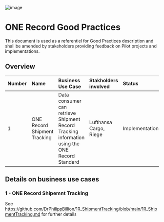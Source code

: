 ![image](https://user-images.githubusercontent.com/58464775/161543622-0c3ea890-b331-4a6b-86b7-fd41b08370eb.png)
# ONE Record Good Practices

This document is used as a referentiel for Good Practices description and shall be amended by stakeholders providing feedback on Pilot projects and implementations.

## Overview
|Number|Name |Business Use Case|Stakholders involved|Status|
|:--|:--|:--|:--|:--|
|1|ONE Record Shipment Tracking|Data consumer can retrieve Shipment Record Tracking information using the ONE Record Standard|Lufthansa Cargo, Riege|Implementation|

## Details on business use cases

### 1 - ONE Record Shipemnt Tracking

See https://github.com/DrPhilippBillion/1R_ShipmentTracking/blob/main/1R_ShipmentTracking.md for further details

